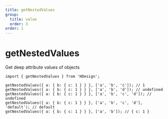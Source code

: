 ```yaml
---
title: getNestedValues
group:
  title: value
  order: 3
order: 1
---
```


# getNestedValues

Get deep attribute values of objects

```tsx ｜ pure
import { getNestedValues } from 'HDesign';

getNestedValues({ a: { b: { c: 1 } } }, ['a', 'b', 'c']); // 1
getNestedValues({ a: { b: { c: 1 } } }, ['a', 'b', 'd']); // undefined
getNestedValues({ a: { b: { c: 1 } } }, ['a', 'b', 'c', 'd']); // undefined
getNestedValues({ a: { b: { c: 1 } } }, ['a', 'b', 'c', 'd'], 'default'); // default
getNestedValues({ a: { b: { c: 1 } } }, ['a', 'b']); // { c: 1 }
```
